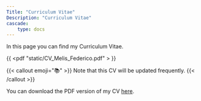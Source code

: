 ```yaml
---
Title: "Curriculum Vitae"
Description: "Curriculum Vitae"
cascade:
    type: docs
---
```


In this page you can find my Curriculum Vitae.

{{ <pdf "static/CV_Melis_Federico.pdf" > }}


{{< callout emoji="📚" >}}
  Note that this CV will be updated frequently.
{{< /callout >}}


You can download the PDF version of my CV [here](https://drive.google.com/uc?export=download&id=1fCFAo2TFgdNMvBar0f-RT5YypgdwauA9).
```